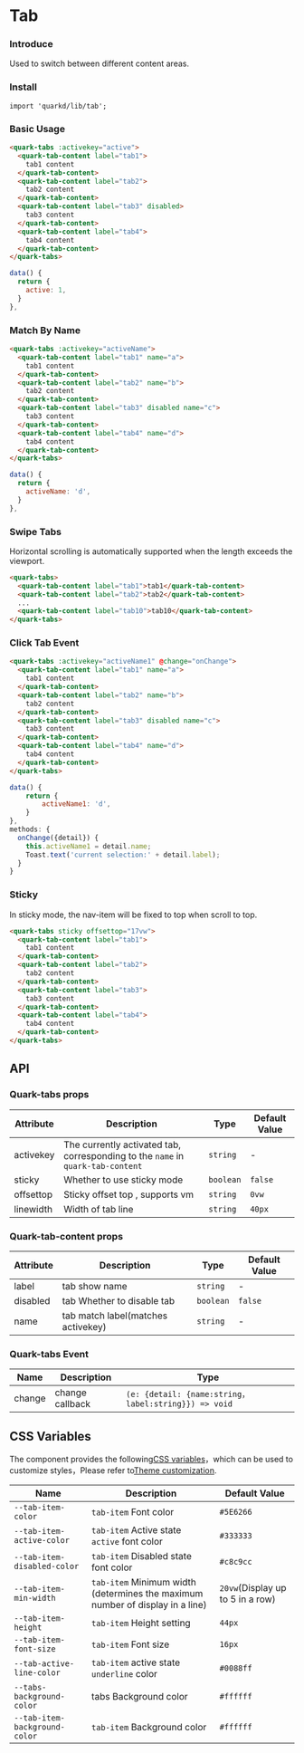# Tab

### Introduce

Used to switch between different content areas.

### Install

```tsx
import 'quarkd/lib/tab';
```

### Basic Usage
```html
<quark-tabs :activekey="active">
  <quark-tab-content label="tab1">
    tab1 content
  </quark-tab-content>
  <quark-tab-content label="tab2">
    tab2 content
  </quark-tab-content>
  <quark-tab-content label="tab3" disabled>
    tab3 content
  </quark-tab-content>
  <quark-tab-content label="tab4">
    tab4 content
  </quark-tab-content>
</quark-tabs>
```
```js
data() {
  return {
    active: 1,
  }
},
```

### Match By Name
```html
<quark-tabs :activekey="activeName">
  <quark-tab-content label="tab1" name="a">
    tab1 content
  </quark-tab-content>
  <quark-tab-content label="tab2" name="b">
    tab2 content
  </quark-tab-content>
  <quark-tab-content label="tab3" disabled name="c">
    tab3 content
  </quark-tab-content>
  <quark-tab-content label="tab4" name="d">
    tab4 content
  </quark-tab-content>
</quark-tabs>
```
```js
data() {
  return {
    activeName: 'd',
  }
},
```

### Swipe Tabs

Horizontal scrolling is automatically supported when the length exceeds the viewport.

```html
<quark-tabs>
  <quark-tab-content label="tab1">tab1</quark-tab-content>
  <quark-tab-content label="tab2">tab2</quark-tab-content>
  ...
  <quark-tab-content label="tab10">tab10</quark-tab-content>
</quark-tabs>
```

### Click Tab Event
```html
<quark-tabs :activekey="activeName1" @change="onChange">
  <quark-tab-content label="tab1" name="a">
    tab1 content
  </quark-tab-content>
  <quark-tab-content label="tab2" name="b">
    tab2 content
  </quark-tab-content>
  <quark-tab-content label="tab3" disabled name="c">
    tab3 content
  </quark-tab-content>
  <quark-tab-content label="tab4" name="d">
    tab4 content
  </quark-tab-content>
</quark-tabs>
```
```js
data() {
    return {
        activeName1: 'd',
    }
},
methods: {
  onChange({detail}) {
    this.activeName1 = detail.name;
    Toast.text('current selection:' + detail.label);
  }
}
```
### Sticky

In sticky mode, the nav-item will be fixed to top when scroll to top.

```html
<quark-tabs sticky offsettop="17vw">
  <quark-tab-content label="tab1">
    tab1 content
  </quark-tab-content>
  <quark-tab-content label="tab2">
    tab2 content
  </quark-tab-content>
  <quark-tab-content label="tab3">
    tab3 content
  </quark-tab-content>
  <quark-tab-content label="tab4">
    tab4 content
  </quark-tab-content>
</quark-tabs>
```

## API
### Quark-tabs props
| Attribute            | Description                    | Type            | Default Value |
| ---------------------| -----------------------------  | --------------- |----- |
| activekey            | The currently activated tab, corresponding to the `name` in `quark-tab-content`|`string`| -|
| sticky               | Whether to use sticky mode    | `boolean`      |`false` |
| offsettop            | Sticky offset top , supports vm     | `string`        | `0vw`|
| linewidth            | Width of tab line        | `string`        | `40px`|

### Quark-tab-content props
| Attribute            | Description                    | Type           |  Default Value |
| ---------------------| -----------------------------  | ---------------|----- |
| label                | tab show name                  |  `string` | -  |
| disabled             | tab Whether to disable tab     |   `boolean` | `false`|
| name                 | tab match label(matches activekey) | `string`  | - |

### Quark-tabs Event

| Name         | Description                        | Type        |
|--------------|----------------------------|--------------------|
| change       | change callback             |`(e: {detail: {name:string，label:string}}) => void`|

## CSS Variables

The component provides the following[CSS variables](https://developer.mozilla.org/zh-CN/docs/Web/CSS/Using_CSS_custom_properties)，which can be used to customize styles，Please refer to[Theme customization](#/zh-CN/guide/theme).

| Name                      | Description                                  | Default Value          |
| ------------------------ | -----------------------------------  | --------------- |
| `--tab-item-color`         | `tab-item` Font color                   |  `#5E6266`               |
| `--tab-item-active-color`  | `tab-item` Active state `active` font color      | `#333333`         |
| `--tab-item-disabled-color`| `tab-item` Disabled state font color           | `#c8c9cc`         |
| `--tab-item-min-width`     | `tab-item` Minimum width (determines the maximum number of display in a line)  | `20vw`(Display up to 5 in a row)  |
| `--tab-item-height`        | `tab-item` Height setting                   | `44px `            |
| `--tab-item-font-size`        | `tab-item` Font size                 | `16px`             |
| `--tab-active-line-color`  | `tab-item` active state `underline` color    | `#0088ff `         |
| `--tabs-background-color`  | tabs Background color                          | `#ffffff`          |
| `--tab-item-background-color` | `tab-item` Background color                 | `#ffffff `         |